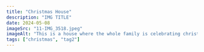 ```yaml
---
title: "Christmas House"
description: "IMG TITLE"
date: 2024-05-08
imageSrc: "11-IMG_3518.jpeg"
imageAlt: "This is a house where the whole family is celebrating christmas"
tags: ["christmas", "tag2"]
---
```

